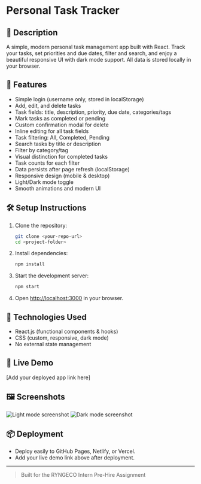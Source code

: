 # Personal Task Tracker

## 📖 Description
A simple, modern personal task management app built with React. Track your tasks, set priorities and due dates, filter and search, and enjoy a beautiful responsive UI with dark mode support. All data is stored locally in your browser.

## 🚀 Features
- Simple login (username only, stored in localStorage)
- Add, edit, and delete tasks
- Task fields: title, description, priority, due date, categories/tags
- Mark tasks as completed or pending
- Custom confirmation modal for delete
- Inline editing for all task fields
- Task filtering: All, Completed, Pending
- Search tasks by title or description
- Filter by category/tag
- Visual distinction for completed tasks
- Task counts for each filter
- Data persists after page refresh (localStorage)
- Responsive design (mobile & desktop)
- Light/Dark mode toggle
- Smooth animations and modern UI

## 🛠 Setup Instructions
1. Clone the repository:
   ```bash
   git clone <your-repo-url>
   cd <project-folder>
   ```
2. Install dependencies:
   ```bash
   npm install
   ```
3. Start the development server:
   ```bash
   npm start
   ```
4. Open [http://localhost:3000](http://localhost:3000) in your browser.

## 🧰 Technologies Used
- React.js (functional components & hooks)
- CSS (custom, responsive, dark mode)
- No external state management

## 🔗 Live Demo
[Add your deployed app link here]

## 🖼 Screenshots
![Light mode screenshot](./screenshots/light-mode.png)
![Dark mode screenshot](./screenshots/dark-mode.png)

## 📦 Deployment
- Deploy easily to GitHub Pages, Netlify, or Vercel.
- Add your live demo link above after deployment.

---

> Built for the RYNGECO Intern Pre-Hire Assignment
